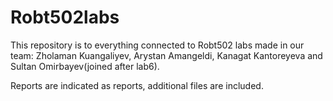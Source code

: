 # Robt502labs
This repository is to everything connected to Robt502 labs made in our team: Zholaman Kuangaliyev, Arystan Amangeldi, Kanagat Kantoreyeva and Sultan Omirbayev(joined after lab6).

Reports are indicated as reports, additional files are included.
